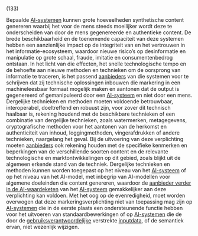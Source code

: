 (133)

Bepaalde [AI-systemen](a3.md#^ai-systeem) kunnen grote hoeveelheden synthetische content genereren waarbij het voor de mens steeds moeilijker wordt deze te onderscheiden van door de mens gegenereerde en authentieke content. De brede beschikbaarheid en de toenemende capaciteit van deze systemen hebben een aanzienlijke impact op de integriteit van en het vertrouwen in het informatie-ecosysteem, waardoor nieuwe risico’s op desinformatie en manipulatie op grote schaal, fraude, imitatie en consumentenbedrog ontstaan. In het licht van die effecten, het snelle technologische tempo en de behoefte aan nieuwe methoden en technieken om de oorsprong van informatie te traceren, is het passend [aanbieders](a3.md#^aanbieder) van die systemen voor te schrijven dat zij technische oplossingen inbouwen die markering in een machineleesbaar formaat mogelijk maken en aantonen dat de output is gegenereerd of gemanipuleerd door een [AI-systeem](a3.md#^ai-systeem) en niet door een mens. Dergelijke technieken en methoden moeten voldoende betrouwbaar, interoperabel, doeltreffend en robuust zijn, voor zover dit technisch haalbaar is, rekening houdend met de beschikbare technieken of een combinatie van dergelijke technieken, zoals watermerken, metagegevens, cryptografische methoden voor het aantonen van de herkomst en authenticiteit van inhoud, loggingmethoden, vingerafdrukken of andere technieken, naargelang het geval. Bij de uitvoering van deze verplichting moeten [aanbieders](a3.md#^aanbieder) ook rekening houden met de specifieke kenmerken en beperkingen van de verschillende soorten content en de relevante technologische en marktontwikkelingen op dit gebied, zoals blijkt uit de algemeen erkende stand van de techniek. Dergelijke technieken en methoden kunnen worden toegepast op het niveau van het [AI-systeem](a3.md#^ai-systeem) of op het niveau van het AI-model, met inbegrip van AI-modellen voor algemene doeleinden die content genereren, waardoor de [aanbieder verder in de AI-waardeketen](a3.md#^aanbwk) van het [AI-systeem](a3.md#^ai-systeem) gemakkelijker aan deze verplichting kan voldoen. Met het oog op de evenredigheid, moet worden overwogen dat deze markeringsverplichting niet van toepassing mag zijn op [AI-systemen](a3.md#^ai-systeem) die in de eerste plaats een ondersteunende functie hebben voor het uitvoeren van standaardbewerkingen of op [AI-systemen](a3.md#^ai-systeem) die de door de [gebruiksverantwoordelijke](a3.md#^gebruiksverantwoordelijke) verstrekte [inputdata](a3.md#^idata), of de semantiek ervan, niet wezenlijk wijzigen.
